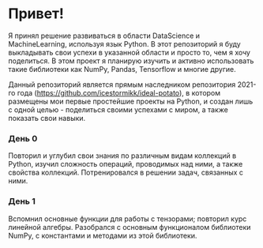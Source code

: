 # Привет!
Я принял решение развиваться в области DataScience и MachineLearning, используя язык Python. В этот репозиторий я буду выкладывать свои успехи в указанной области и просто то, чем я хочу поделиться. В этом проект я планирую изучить и активно использовать такие библиотеки как NumPy, Pandas, Tensorflow и многие другие.

Данный репозиторий является прямым наследником репозитория 2021-го года (https://github.com/icestormikk/ideal-potato), в котором размещены мои первые простейшие проекты на Python, и создан лишь с одной целью - поделиться своими успехами с миром, а также показать свои навыки.

### День 0
Повторил и углубил свои знания по различным видам коллекций в Python, изучил сложность операций, проводимых над ними, а также свойства коллекций. Потренировался в решении задач, связанных с ними.

### День 1
Вспомнил основные функции для работы с тензорами; повторил курс линейной алгебры. Разобрался с основным функционалом библиотеки NumPy, с константами и методами из этой библиотеки.